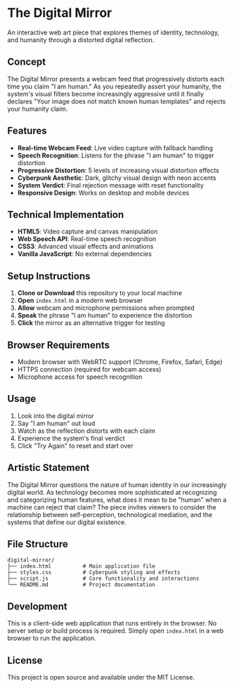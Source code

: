 # The Digital Mirror

An interactive web art piece that explores themes of identity, technology, and humanity through a distorted digital reflection.

## Concept

The Digital Mirror presents a webcam feed that progressively distorts each time you claim "I am human." As you repeatedly assert your humanity, the system's visual filters become increasingly aggressive until it finally declares "Your image does not match known human templates" and rejects your humanity claim.

## Features

- **Real-time Webcam Feed**: Live video capture with fallback handling
- **Speech Recognition**: Listens for the phrase "I am human" to trigger distortion
- **Progressive Distortion**: 5 levels of increasing visual distortion effects
- **Cyberpunk Aesthetic**: Dark, glitchy visual design with neon accents
- **System Verdict**: Final rejection message with reset functionality
- **Responsive Design**: Works on desktop and mobile devices

## Technical Implementation

- **HTML5**: Video capture and canvas manipulation
- **Web Speech API**: Real-time speech recognition
- **CSS3**: Advanced visual effects and animations
- **Vanilla JavaScript**: No external dependencies

## Setup Instructions

1. **Clone or Download** this repository to your local machine
2. **Open** `index.html` in a modern web browser
3. **Allow** webcam and microphone permissions when prompted
4. **Speak** the phrase "I am human" to experience the distortion
5. **Click** the mirror as an alternative trigger for testing

## Browser Requirements

- Modern browser with WebRTC support (Chrome, Firefox, Safari, Edge)
- HTTPS connection (required for webcam access)
- Microphone access for speech recognition

## Usage

1. Look into the digital mirror
2. Say "I am human" out loud
3. Watch as the reflection distorts with each claim
4. Experience the system's final verdict
5. Click "Try Again" to reset and start over

## Artistic Statement

The Digital Mirror questions the nature of human identity in our increasingly digital world. As technology becomes more sophisticated at recognizing and categorizing human features, what does it mean to be "human" when a machine can reject that claim? The piece invites viewers to consider the relationship between self-perception, technological mediation, and the systems that define our digital existence.

## File Structure

```
digital-mirror/
├── index.html          # Main application file
├── styles.css          # Cyberpunk styling and effects
├── script.js           # Core functionality and interactions
└── README.md           # Project documentation
```

## Development

This is a client-side web application that runs entirely in the browser. No server setup or build process is required. Simply open `index.html` in a web browser to run the application.

## License

This project is open source and available under the MIT License.

